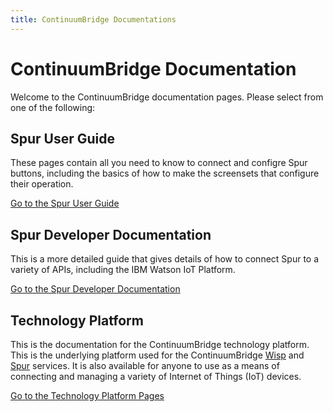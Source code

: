 ```yaml
---
title: ContinuumBridge Documentations
---
```

# ContinuumBridge Documentation

Welcome to the ContinuumBridge documentation pages. Please select from one of the following:

## Spur User Guide
These pages contain all you need to know to connect and configre Spur buttons, including the basics of how to make the screensets that configure their operation. 

[Go to the Spur User Guide](/spur/user_guide.html)

## Spur Developer Documentation
This is a more detailed guide that gives details of how to connect Spur to a variety of APIs, including the IBM Watson IoT Platform. 

[Go to the Spur Developer Documentation](/spur/developer.html)

## Technology Platform
This is the documentation for the ContinuumBridge technology platform. This is the underlying platform used for the ContinuumBridge [Wisp](http://www.wisp.site) and [Spur](http://www.spur.site) services. It is also available for anyone to use as a means of connecting and managing a variety of Internet of Things (IoT) devices. 

[Go to the Technology Platform Pages](/platform/getting_started.html)
